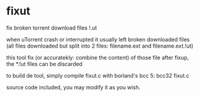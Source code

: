 # fixut
fix broken torrent download files !.ut

when uTorrent crash or interrupted it usually left broken downloaded files
(all files downloaded but split into 2 files: filename.ext and filename.ext.!ut)

this tool fix (or accuratekly: combine the content) of those file
after fixup, the *.!ut files can be discarded

to build de tool, simply compile fixut.c with borland's bcc 5:
  bcc32 fixut.c

source code included, you may modify it as you wish.
